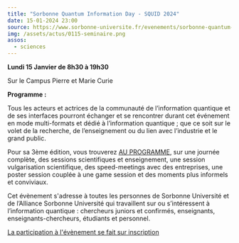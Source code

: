```yaml
---
title: "Sorbonne Quantum Information Day - SQUID 2024"
date: 15-01-2024 23:00
source: https://www.sorbonne-universite.fr/evenements/sorbonne-quantum-information-day-squid-2024
img: /assets/actus/0115-seminaire.png
assos:
  - sciences
---
```


__Lundi 15 Janvier de 8h30 à 19h30__

Sur le Campus Pierre et Marie Curie

__Programme :__

Tous les acteurs et actrices de la communauté de l’information quantique et de ses interfaces pourront échanger et se rencontrer durant cet événement en mode multi-formats et dédié à l’information quantique ; que ce soit sur le volet de la recherche, de l’enseignement ou du lien avec l’industrie et le grand public.

Pour sa 3ème édition, vous trouverez [AU PROGRAMME](https://qics.sorbonne-universite.fr/actualites-qics/3rd-sorbonne-quantum-information-day-squid-2024), sur une journée complète, des sessions scientifiques et enseignement, une session vulgarisation scientifique, des speed-meetings avec des entreprises, une poster session couplée à une game session et des moments plus informels et conviviaux.
 
Cet évènement s'adresse à toutes les personnes de Sorbonne Université et de l’Alliance Sorbonne Université qui travaillent sur ou s’intéressent à l’information quantique : chercheurs juniors et confirmés, enseignants, enseignants-chercheurs, étudiants et personnel.

[La participation à l'évènement se fait sur inscription](https://nuage.lip6.fr/apps/forms/s/7QB5eC2XQmCbda7oaptHEEgM)